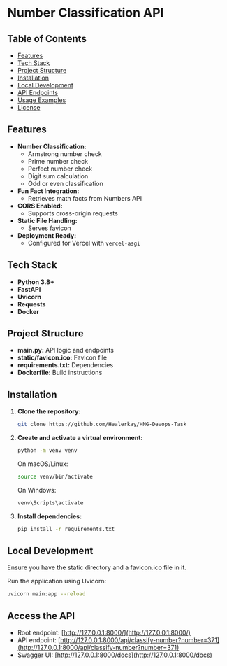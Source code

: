 # Number Classification API

## Table of Contents

- [Features](#features)
- [Tech Stack](#tech-stack)
- [Project Structure](#project-structure)
- [Installation](#installation)
- [Local Development](#local-development)
- [API Endpoints](#api-endpoints)
- [Usage Examples](#usage-examples)
- [License](#license)

## Features

- **Number Classification:**  
  - Armstrong number check
  - Prime number check
  - Perfect number check
  - Digit sum calculation
  - Odd or even classification
- **Fun Fact Integration:**  
  - Retrieves math facts from Numbers API
- **CORS Enabled:**  
  - Supports cross-origin requests
- **Static File Handling:**  
  - Serves favicon
- **Deployment Ready:**  
  - Configured for Vercel with `vercel-asgi`

## Tech Stack

- **Python 3.8+**
- **FastAPI**
- **Uvicorn**
- **Requests**
- **Docker**

## Project Structure

- **main.py:** API logic and endpoints
- **static/favicon.ico:** Favicon file
- **requirements.txt:** Dependencies
- **Dockerfile:** Build instructions

## Installation

1. **Clone the repository:**

   ```bash
   git clone https://github.com/Healerkay/HNG-Devops-Task  
   ```

2. **Create and activate a virtual environment:**

   ```bash
   python -m venv venv
   ```

   On macOS/Linux:
   ```bash
   source venv/bin/activate
   ```

   On Windows:
   ```bash
   venv\Scripts\activate
   ```

3. **Install dependencies:**

   ```bash
   pip install -r requirements.txt
   ```

## Local Development

Ensure you have the static directory and a favicon.ico file in it.

Run the application using Uvicorn:
```bash
uvicorn main:app --reload
```

## Access the API

- Root endpoint: [http://127.0.0.1:8000/](http://127.0.0.1:8000/)
- API endpoint: [http://127.0.0.1:8000/api/classify-number?number=371](http://127.0.0.1:8000/api/classify-number?number=371)
- Swagger UI: [http://127.0.0.1:8000/docs](http://127.0.0.1:8000/docs)

